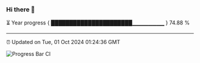### Hi there 👋

⏳ Year progress { ██████████████████████▁▁▁▁▁▁▁▁ } 74.88 %

---

⏰ Updated on Tue, 01 Oct 2024 01:24:36 GMT

![Progress Bar CI](https://github.com/liununu/liununu/workflows/Progress%20Bar%20CI/badge.svg)
